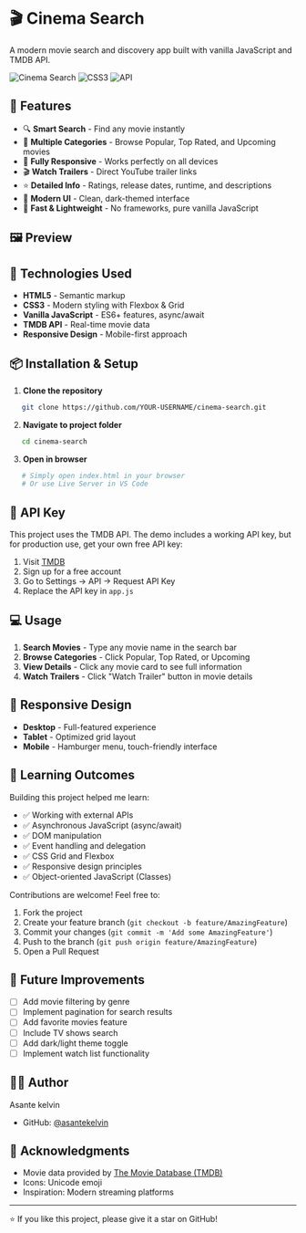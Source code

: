 # 🎬 Cinema Search

A modern movie search and discovery app built with vanilla JavaScript and TMDB API.

![Cinema Search](https://img.shields.io/badge/JavaScript-ES6+-yellow)
![CSS3](https://img.shields.io/badge/CSS3-Responsive-blue)
![API](https://img.shields.io/badge/API-TMDB-green)

## 🌟 Features

- 🔍 **Smart Search** - Find any movie instantly
- 🎥 **Multiple Categories** - Browse Popular, Top Rated, and Upcoming movies
- 📱 **Fully Responsive** - Works perfectly on all devices
- 🎬 **Watch Trailers** - Direct YouTube trailer links
- ⭐ **Detailed Info** - Ratings, release dates, runtime, and descriptions
- 🎨 **Modern UI** - Clean, dark-themed interface
- 🚀 **Fast & Lightweight** - No frameworks, pure vanilla JavaScript

## 🖼️ Preview

## 🚀 Technologies Used

- **HTML5** - Semantic markup
- **CSS3** - Modern styling with Flexbox & Grid
- **Vanilla JavaScript** - ES6+ features, async/await
- **TMDB API** - Real-time movie data
- **Responsive Design** - Mobile-first approach

## 📦 Installation & Setup

1. **Clone the repository**
```bash
   git clone https://github.com/YOUR-USERNAME/cinema-search.git
```

2. **Navigate to project folder**
```bash
   cd cinema-search
```

3. **Open in browser**
```bash
   # Simply open index.html in your browser
   # Or use Live Server in VS Code
```

## 🔑 API Key

This project uses the TMDB API. The demo includes a working API key, but for production use, get your own free API key:

1. Visit [TMDB](https://www.themoviedb.org/signup)
2. Sign up for a free account
3. Go to Settings → API → Request API Key
4. Replace the API key in `app.js`

## 💻 Usage

1. **Search Movies** - Type any movie name in the search bar
2. **Browse Categories** - Click Popular, Top Rated, or Upcoming
3. **View Details** - Click any movie card to see full information
4. **Watch Trailers** - Click "Watch Trailer" button in movie details

## 📱 Responsive Design

- **Desktop** - Full-featured experience
- **Tablet** - Optimized grid layout
- **Mobile** - Hamburger menu, touch-friendly interface

## 🎯 Learning Outcomes

Building this project helped me learn:

- ✅ Working with external APIs
- ✅ Asynchronous JavaScript (async/await)
- ✅ DOM manipulation
- ✅ Event handling and delegation
- ✅ CSS Grid and Flexbox
- ✅ Responsive design principles
- ✅ Object-oriented JavaScript (Classes)

Contributions are welcome! Feel free to:

1. Fork the project
2. Create your feature branch (`git checkout -b feature/AmazingFeature`)
3. Commit your changes (`git commit -m 'Add some AmazingFeature'`)
4. Push to the branch (`git push origin feature/AmazingFeature`)
5. Open a Pull Request

## 📝 Future Improvements

- [ ] Add movie filtering by genre
- [ ] Implement pagination for search results
- [ ] Add favorite movies feature
- [ ] Include TV shows search
- [ ] Add dark/light theme toggle
- [ ] Implement watch list functionality

## 👨‍💻 Author

Asante kelvin

- GitHub: [@asantekelvin](https://github.com/asante-kelvin)

## 🙏 Acknowledgments

- Movie data provided by [The Movie Database (TMDB)](https://www.themoviedb.org/)
- Icons: Unicode emoji
- Inspiration: Modern streaming platforms

---

⭐ If you like this project, please give it a star on GitHub!
